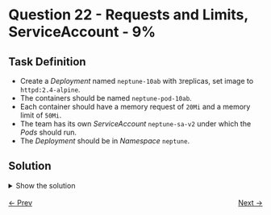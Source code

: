 # Question 22 - Requests and Limits, ServiceAccount - 9%

## Task Definition

- Create a *Deployment* named `neptune-10ab` with `3`replicas, set image to `httpd:2.4-alpine`.
- The containers should be named `neptune-pod-10ab`.
- Each container should have a memory request of `20Mi` and a memory limit of `50Mi`.
- The team has its own *ServiceAccount* `neptune-sa-v2` under which the *Pods* should run.
- The *Deployment* should be in *Namespace* `neptune`.

## Solution

<details>
  <summary>Show the solution</summary>

### Create the initial configuration of the Deployment

```shell
k -n neptune create deploy neptune-10ab --image=httpd:2.4-alpine --replicas=3 --dry-run=client -o yaml > 22.yaml
```

### Edit the YAML file

```yaml
apiVersion: apps/v1
kind: Deployment
metadata:
  labels:
    app: neptune-10ab
  name: neptune-10ab
  namespace: neptune
spec:
  replicas: 3
  selector:
    matchLabels:
      app: neptune-10ab
  strategy: {}
  template:
    metadata:
      labels:
        app: neptune-10ab
    spec:
      serviceAccountName: neptune-sa-v2 # add
      containers:
        - image: httpd:2.4-alpine
          name: neptune-pod-10ab
          resources: 
            limits:
              memory: 50Mi
            requests:
              memory: 20Mi
```

### Apply the YAML

```shell
k apply -f 22.yaml
deployment.apps/neptune-10ab created
```

### Validate the Pods

```shell
k -n neptune get pods -l app=neptune-10ab
NAME                            READY   STATUS    RESTARTS   AGE
neptune-10ab-747558cb5c-ddvgk   1/1     Running   0          6m50s
neptune-10ab-747558cb5c-r49dz   1/1     Running   0          6m50s
neptune-10ab-747558cb5c-v2ntf   1/1     Running   0          6m50s
```

### Validate Deployment Configuration

```shell
k -n neptune describe deployment neptune-10ab | grep Limits: -A5
    Limits:
      memory:  50Mi
    Requests:
      memory:      20Mi
    Environment:   <none>
    Mounts:        <none>
```

## Resources

- [Container resources example](https://kubernetes.io/docs/concepts/configuration/manage-resources-containers/#example-1)

</details>

<br>
<div style="display: flex; justify-content: space-between;">
  <a href="21-networkpolicy-egress-2.md" style="text-align: left;">&larr; Prev</a>
  <a href="23-labels-and-annotations.md" style="text-align: right;">Next &rarr;</a>
</div>